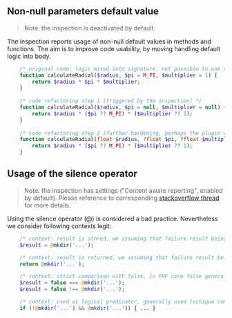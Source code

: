 ## Non-null parameters default value

> Note: the inspection is deactivated by default.

The inspection reports usage of non-null default values in methods and functions. 
The aim is to improve code usability, by moving handling default logic into body.

```php
    /* original code: logic mixed into signature, not possible to use nullable types */
    function calculateRadial($radius, $pi = M_PI, $multiplier = 1) {
        return $radius * $pi * $multiplier;
    }
    
    /* code refactoring step 1 (triggered by the inspection) */
    function calculateRadial($radius, $pi = null, $multiplier = null) {
        return $radius * ($pi ?? M_PI) * ($multiplier ?? 1);
    }
    
    /* code refactoring step 2 (further hardening, perhaps the plugin will assist here in future) */
    function calculateRadial(float $radius, ?float $pi, ?float $multiplier): float {
        return $radius * ($pi ?? M_PI) * ($multiplier ?? 1);
    }
```

## Usage of the silence operator

> Note: the inspection has settings ("Content aware reporting", enabled by default).
> Please reference to corresponding [stackoverflow thread](http://stackoverflow.com/questions/136899/suppress-error-with-operator-in-php) for more details.

Using the silence operator (@) is considered a bad practice. Nevertheless we consider following contexts legit:

```php
    /* context: result is stored, we assuming that failure result being checked */
    $result = @mkdir('...');

    /* context: result is returned, we assuming that failure result being checked */
    return @mkdir('...');

    /* context: strict comparison with false, in PHP core false generally returned in case of failures */
    $result = false === @mkdir('...');
    $result = false !== @mkdir('...');

    /* context: used as logical predicator, generally used techique comlimentary with e.g. race condition inspections */
    if (!@mkdir('...') && @mkdir('...')) { ... }
```